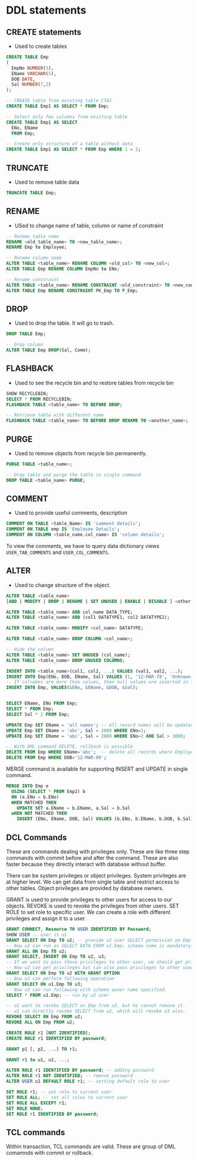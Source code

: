 # DDL statements

## CREATE statements

- Used to create tables

```sql
CREATE TABLE Emp
(
  EmpNo NUMBER(5),
  EName VARCHAR(5),
  DOB DATE,
  Sal NUMBER(7,2)
);

-- CREATE table from existing table CTAS
CREATE TABLE Emp1 AS SELECT * FROM Emp;

-- Select only few columns from existing table
CREATE TABLE Emp1 AS SELECT
  ENo, EName 
  FROM Emp;

-- Create only structure of a table without data
CREATE TABLE Emp1 AS SELECT * FROM Emp WHERE 1 = 2;
```

## TRUNCATE

- Used to remove table data

```sql
TRUNCATE TABLE Emp;
```

## RENAME

- USed to change name of table, column or name of constraint

```sql
-- Rename table name
RENAME <old_table_name> TO <new_table_name>;
RENAME Emp to Employee;

-- Rename column name
ALTER TABLE <table_name> RENAME COLUMN <old_col> TO <new_col>;
ALTER TABLE Emp RENAME COLUMN EmpNo to ENo;

-- Rename constraint
ALTER TABLE <table_name> RENAME CONSTRAINT <old_constraint> TO <new_constraint>;
ALTER TABLE Emp RENAME CONSTRAINT PK_Emp TO P_Emp;
```

## DROP

- Used to drop the table. It will go to trash.

```sql
DROP TABLE Emp;

-- Drop column
ALTER TABLE Emp DROP(Sal, Comm);
```

## FLASHBACK

- Used to see the recycle bin and to restore tables from recycle bin

```sql
SHOW RECYCLEBIN;
SELECT * FROM RECYCLEBIN;
FLASHBACK TABLE <table_name> TO BEFORE DROP;

-- Retrieve table with different name
FLASHBACK TABLE <table_name> TO BEFORE DROP RENAME TO <another_name>;
```

## PURGE

- Used to remove objects from recycle bin permanently.

```sql
PURGE TABLE <table_name>;

-- Drop table and purge the table in single command
DROP TABLE <table_name> PURGE;
```

## COMMENT

- Used to provide useful comments, description

```sql
COMMENT ON TABLE <table_Name> IS 'comment details';
COMMENT ON TABLE emp IS 'Employee Details';
COMMENT ON COLUMN <table_name.col_name> IS 'column details';
```

To view the comments, we have to query data dictionary views `USER_TAB_COMMENTS` and `USER_COL_COMMENTS`.

## ALTER

- Used to change structure of the object.

```sql
ALTER TABLE <table_name>
[ADD | MODIFY | DROP | RENAME | SET UNUSED | ENABLE | DISABLE ] <other options>;

ALTER TABLE <table_name> ADD col_name DATA_TYPE;
ALTER TABLE <table_name> ADD (col1 DATATYPE1, col2 DATATYPE2);

ALTER TABLE <table_name> MODIFY <col_name> DATATYPE;

ALTER TABLE <table_name> DROP COLUMN <col_name>;

-- Hide the column
ALTER TABLE <table_name> SET UNUSED (col_name);
ALTER TABLE <table_name> DROP UNUSED COLUMNS;
```

```sql
INSERT INTO <table_name>(col1, col2, ...) VALUES (val1, val2, ...);
INSERT INTO Emp(ENo, DOB, EName, Sal) VALUES (1, '12-MAR-78', 'Unknown', 1000);
-- If colnames are more than values, then null values are inserted in last few columns
INSERT INTO Emp, VALUES(&ENo, &EName, &DOB, &Sal);


SELECT EName, ENo FROM Emp;
SELECT * FROM Emp;
SELECT Sal * 2 FROM Emp;

UPDATE Emp SET EName = 'all names'; -- All record names will be updated here
UPDATE Emp SET EName = 'abc', Sal = 2000 WHERE ENo=1;
UPDATE Emp SET EName = 'abc', Sal = 2000 WHERE ENo=1 AND Sal > 3000;

-- With DML command DELETE, rollback is possible
DELETE FROM Emp WHERE EName='abc';  -- delete all records where Employee Name is 'abc'
DELETE FROM Emp WHERE DOB='12-MAR-89';
```

MERGE command is available for supporting INSERT and UPDATE in single command. 

```sql
MERGE INTO Emp e
  USING (SELECT * FROM Emp2) b
  ON (e.ENo = b.ENo)
  WHEN MATCHED THEN 
    UPDATE SET a.EName = b.EName, a.Sal = b.Sal
  wHEN NOT MATCHED THEN
    INSERT (ENo, EName, DOB, Sal) VALUES (b.ENo, b.EName, b.DOB, b.Sal);
```

## DCL Commands

These are commands dealing with privileges only. These are like three step commands with commit before and after the command. These are also faster because they directly interact with database without buffer.

There can be system privileges or object privileges. System privileges are at higher level. We can get data from single table and restrict access to other tables. Object privileges are provided by database owners.

GRANT is used to provide privileges to other users for access to our objects.
REVOKE is used to revoke the privileges from other users.
SET ROLE to set role to specific user. We can create a role with different privileges and assign it to a user.

```sql
GRANT CONNECT, Resource TO USER IDENTIFIED BY Password;
SHOW USER -- user is u1
GRANT SELECT ON Emp TO u2; -- provide u2 user SELECT permission on Emp table.
-- Now u2 can run as SELECT DATA FROM u1.Emp; schema name is mandatory.
GRANT ALL ON Emp TO u2;
GRANT SELECT, INSERT ON Emp TO u2, u3;
-- If we want to pass these privileges to other user, we should get privileges through wITH GRANT option
-- Now u2 can get privileges but can also pass privileges to other user.
GRANT SELECT ON Emp TO u2 WITH GRANT OPTION
-- Now u2 can perform following operation
GRANT SELECT ON u1.Emp TO u3;
-- Now u3 can run following with schema owner name specified.
SELECT * FROM u1.Emp; -- run by u3 user

-- u1 want to revoke SELECT on Emp from u3, but he cannot remove it.
-- u1 can directly revoke SELECT from u2, which will revoke u3 also.
REVOKE SELECT ON Emp FROM u2;
REVOKE ALL ON Emp FROM u2;

CREATE ROLE r1 [NOT IDENTIFIED];
CREATE ROLE r1 IDENTIFIED BY password;

GRANT p1 [, p2, ...] TO r1;

GRANT r1 to u1, u2, ...;

ALTER ROLE r1 IDENTIFIED BY password; -- adding password
ALTER ROLE r1 NOT IDENTIFIED; -- remove password
ALTER USER u1 DEFAULT ROLE r1; -- setting default role to user

SET ROLE r1; -- set role to current user
SET ROLE ALL; -- set all roles to current user
SET ROLE ALL EXCEPT r1;
SET ROLE NONE;
SET ROLE r1 IDENTIFIED BY password;
```

## TCL commands

Within transaction, TCL commands are valid. These are group of DML comamnds with commit or rollback.